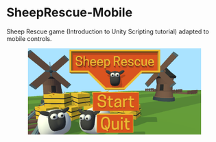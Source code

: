 # SheepRescue-Mobile
 Sheep Rescue game (Introduction to Unity Scripting tutorial) adapted to mobile controls.

<div align="center">
<img src="https://github.com/oscardelgado02/oscardelgado02/blob/main/images/SheepRescue-Mobile-Preview.png" align="center" style="width: 80%" />
</div>

